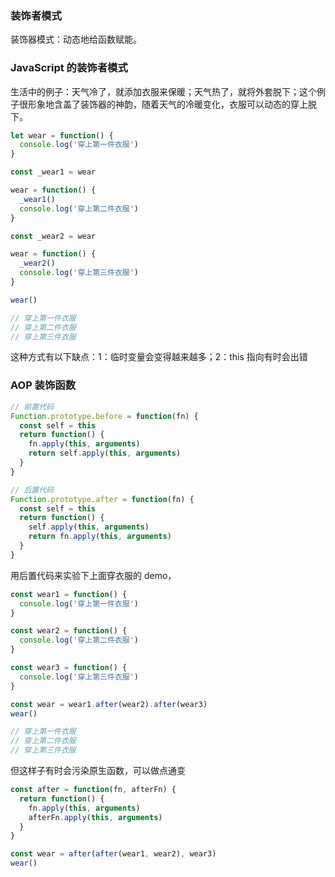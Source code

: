 ### 装饰者模式

装饰器模式：动态地给函数赋能。

### JavaScript 的装饰者模式

生活中的例子：天气冷了，就添加衣服来保暖；天气热了，就将外套脱下；这个例子很形象地含盖了装饰器的神韵，随着天气的冷暖变化，衣服可以动态的穿上脱下。

```js
let wear = function() {
  console.log('穿上第一件衣服')
}

const _wear1 = wear

wear = function() {
  _wear1()
  console.log('穿上第二件衣服')
}

const _wear2 = wear

wear = function() {
  _wear2()
  console.log('穿上第三件衣服')
}

wear()

// 穿上第一件衣服
// 穿上第二件衣服
// 穿上第三件衣服
```

这种方式有以下缺点：1：临时变量会变得越来越多；2：this 指向有时会出错

### AOP 装饰函数

```js
// 前置代码
Function.prototype.before = function(fn) {
  const self = this
  return function() {
    fn.apply(this, arguments)
    return self.apply(this, arguments)
  }
}

// 后置代码
Function.prototype.after = function(fn) {
  const self = this
  return function() {
    self.apply(this, arguments)
    return fn.apply(this, arguments)
  }
}
```

用后置代码来实验下上面穿衣服的 demo，

```js
const wear1 = function() {
  console.log('穿上第一件衣服')
}

const wear2 = function() {
  console.log('穿上第二件衣服')
}

const wear3 = function() {
  console.log('穿上第三件衣服')
}

const wear = wear1.after(wear2).after(wear3)
wear()

// 穿上第一件衣服
// 穿上第二件衣服
// 穿上第三件衣服
```

但这样子有时会污染原生函数，可以做点通变

```js
const after = function(fn, afterFn) {
  return function() {
    fn.apply(this, arguments)
    afterFn.apply(this, arguments)
  }
}

const wear = after(after(wear1, wear2), wear3)
wear()
```